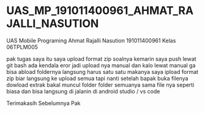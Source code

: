 # UAS_MP_191011400961_AHMAT_RAJALLI_NASUTION
UAS Mobile Programing Ahmat Rajalli Nasution 191011400961 Kelas 06TPLM005

pak tugas saya itu saya upload format zip soalnya kemarin saya push lewat git bash ada kendala eror jadi upload nya manual dan kalo lewat manual ga bisa abload foldernya 
langsung harus satu satu makanya saya ipload format zip biar langsung ke upload semua tapi
nanti setelah bapak buka filenya dowload extrak bakal muncul folder folder semuanya sama file nya seperti biasa dan  bisa langsung di jalanin di android studio / vs code

Terimakasih Sebelumnya Pak
